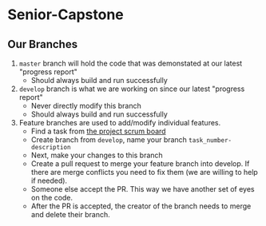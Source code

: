 # Senior-Capstone

## Our Branches
1. `master` branch will hold the code that was demonstated at our latest "progress report"
    - Should always build and run successfully
1. `develop` branch is what we are working on since our latest "progress report"
    - Never directly modify this branch
    - Should always build and run successfully
1. Feature branches are used to add/modify individual features.
    - Find a task from [the project scrum board](https://github.com/509maddy/Senior-Capstone/projects/1)
    - Create branch from `develop`, name your branch `task_number-description`
    - Next, make your changes to this branch
    - Create a pull request to merge your feature branch into develop. If there are merge conflicts you need to fix them (we are willing to help if needed). 
    - Someone else accept the PR. This way we have another set of eyes on the code.
    - After the PR is accepted, the creator of the branch needs to merge and delete their branch.
